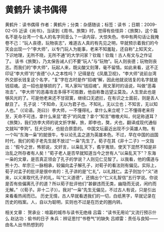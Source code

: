 # 黄鹤升  读书偶得

黄鹤升：读书偶得
作者：黄鹤升；分类：杂感随谈；标签：读书 ；日期：2009-02-05
近读《尚书》，当读到《周书。旅獒》时，觉得有些怪异：《旅獒》，这个篇名不是与台湾一个名人的名字同音么？一读内容，大惊失色。书中有两句话让我掩卷不己：“玩人丧德，玩物丧志”，难道古人真的有先见之明，早就预示着我们的今天会出现一个“李大师”，以专门玩人为能事，老来不知羞耻，还自称“上知天文，下识地理，无所不晓，无所不通”的大学问家？钦哉！钦哉！古人有文与之作证了。
该书《旅獒》，乃太保告诫人们不要“玩人”与“玩物”。玩人则丧德；玩物则丧志。而我们的“李大师”，玩起人来，既尖酸又刻薄，毫不留情。如此来看，这不正印证“李大师”的“丧德”小人之本性吗？
记得是在《凤凰卫视》，“李大师”说前台湾外交部长钱复这个名字，“复”字在古时是作“招魂”解，因此他就说钱复的名字就是钱招魂。这一招也是够损的了，骂人家叫“钱招魂”。用文革时的话说，叫做“恶毒攻击”。“李大师”的恶毒攻击多得不可胜数，他自称鲁迅望尘莫及。人生至此也是够风光的了。可是他老来还不甘寂寞，继续口无遮拦，在有识之士面前，则是丢人献丑了。
孔子说：“不知命，无以为君子也。不知礼，无以立也；不知言，无以知人也。”（《论语。尧曰》）李大师，一不懂得礼，拿什么来立呢？二不懂得老来将至，天命不可违，拿什么来显“君子”的风度？拿个“知言”嗷嗷犬叫，何足称道耳？
《旅獒》，我们仿李大师的说文折字解，旅，即李也，獒，犬也，翻译成现代通俗文就叫“李狗”。狂犬日吠，也挺合原意的。
中国文坛最近出现不少英雄人物。有一个叫“东海一枭”的就很牛，专以论孔孟之道为英雄本色。不过，早在中国的战国时代，我们的荀子老先生就不放过“一枭”先生了。荀子在其《非十二子》一文指出：“假今之世，怖邪说，文奸言，以枭乱天下，矞宇嵬琐，使天下混然不知是非治乱之所存者有人矣！”荀子老人是否早就知道当今之世有人“以枭乱天下”？东海一枭的文章，是否真正领会了孔子的学说？人则见仁见智了。以我看，他的儒道与熊十力、牟宗三一脉相承，较偏向孟子解孔子，对荀子的看法则有偏见。实际上，荀子对孟子的批评是很中肯的：孔子讲的是“仁礼”，以礼践仁。孟子则加个“义”进来，以义来取代孔子的礼，叫“仁义道德”，还搞出个“仁义礼智信”五行学说。你说是否有些偏离孔子的道？所以荀子批评他们“甚僻违而无类，幽隐而无说，闲约而无解。”（《荀子。非十二子》）。我对“一枭”先生无偏见，不过古人有说，只是引出来看看热闹而已。
历史无情，古人早就看透我们的一切，白纸黑字，早就记录在历史的档案。人，自以为聪明，实则也不过是在历史的圈内转。

相关文章：
贺承业：喧嚣的城市与读书无绝缘
吕霜：“读书无用论”又流行预示什么
赵达功：偷书的日子
朱兵：辨证思忖“书卷气”的缺失
吕顺雷：责任与良知——由名人出书热想到的